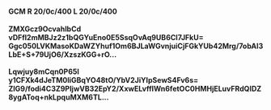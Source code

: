 #### GCM R 20/0c/400 L 20/0c/400
**ZMXGcz9OcvahIbCd**<br/>**vDFfl2mMBJz2z1bQGYuEno0E5SsqOvAq9UB6Cl7JFkU=**<br/>**Ggc050LVKMasoKDaWZYhuf1Om6BJLaWGvnjuiCjFGkYUb42Mrg/7obAI3LbE+S+79UjO6/XzszKGG+rO...**<br/><br/>
**Lqwjuy8mCqn0P65l**<br/>**y1CFXk4dJeTM0liGBqYO48tO/YbV2JiYIpSewS4Fv6s=**<br/>**ZlG9/fodi4C3Z9PIjwVB32EpY2/XxwELvffIWn6fetOC0HMHjELuvFRdQIDZ8ygAToq+nkLpquMXM6TL...**